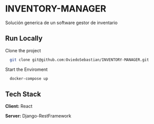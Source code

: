 
# INVENTORY-MANAGER

Solución generica de un software gestor de inventario


## Run Locally

Clone the project

```bash
  git clone git@github.com:OviedoSebastian/INVENTORY-MANAGER.git
```

Start the Enviroment

```bash
  docker-compose up
```


## Tech Stack

**Client:** React

**Server:** Django-RestFramework

